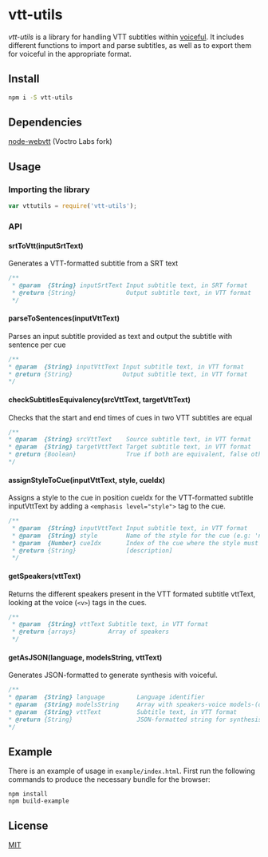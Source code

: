 # vtt-utils

_vtt-utils_ is a library for handling VTT subtitles within [voiceful](http://voiceful.io). It includes different functions to import and parse subtitles, as well as to export them for voiceful in the appropriate format.

## Install

```bash
npm i -S vtt-utils
```

## Dependencies

[node-webvtt](https://github.com/VoctroLabs/node-webvtt) (Voctro Labs fork)

## Usage

### Importing the library
```js
var vttutils = require('vtt-utils');

```

### API
#### srtToVtt(inputSrtText)
Generates a VTT-formatted subtitle from a SRT text
```js
/**
 * @param  {String} inputSrtText Input subtitle text, in SRT format
 * @return {String}              Output subtitle text, in VTT format
 */
```

#### parseToSentences(inputVttText)
Parses an input subtitle provided as text and output the subtitle with sentence per cue
```js
/**
* @param  {String} inputVttText Input subtitle text, in VTT format
* @return {String}              Output subtitle text, in VTT format
*/
```

#### checkSubtitlesEquivalency(srcVttText, targetVttText)
Checks that the start and end times of cues in two VTT subtitles are equal
```js
/**
* @param  {String} srcVttText    Source subtitle text, in VTT format
* @param  {String} targetVttText Target subtitle text, in VTT format
* @return {Boolean}              True if both are equivalent, false otherwise
*/
```

#### assignStyleToCue(inputVttText, style, cueIdx)
Assigns a style to the cue in position cueIdx for the VTT-formatted subtitle inputVttText by adding a `<emphasis level="style">` tag to the cue.
```js
/**
 * @param  {String} inputVttText Input subtitle text, in VTT format
 * @param  {String} style        Name of the style for the cue (e.g: 'neutral', 'sad', 'aggresive'...)
 * @param  {Number} cueIdx       Index of the cue where the style must be applied
 * @return {String}              [description]
 */
```

#### getSpeakers(vttText)
Returns the different speakers present in the VTT formated subtitle vttText, looking at the voice (`<v>`) tags in the cues.
```js
/**
 * @param  {String} vttText Subtitle text, in VTT format
 * @return {arrays}         Array of speakers
 */
```

#### getAsJSON(language, modelsString, vttText)
Generates JSON-formatted to generate synthesis with voiceful.
```js
/**
* @param  {String} language         Language identifier
* @param  {String} modelsString     Array with speakers-voice models-(optional)defaultStyle correspondence (e.g. '[["speaker1","model1","style1"],["speaker2","model2"]]')
* @param  {String} vttText          Subtitle text, in VTT format
* @return {String}                  JSON-formatted string for synthesis
*/
```


## Example

There is an example of usage in `example/index.html`.
First run the following commands to produce the necessary bundle for the browser:
```
npm install
npm build-example
```

## License

[MIT](http://vjpr.mit-license.org)
